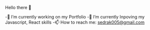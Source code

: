 Hello there 💪

 -🔭 I’m currently working on my Portfolio
 -🌱 I’m currently Inpoving my Javascript, React skills
 -📫 How to reach me: sedrak005@gmail.com

